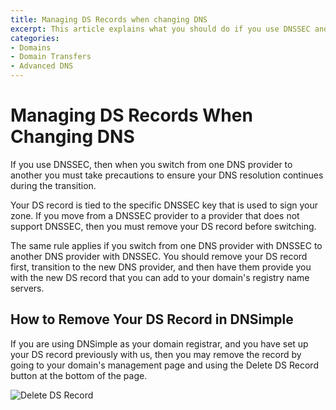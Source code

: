 ```yaml
---
title: Managing DS Records when changing DNS
excerpt: This article explains what you should do if you use DNSSEC and change DNS services
categories:
- Domains
- Domain Transfers
- Advanced DNS
---
```


# Managing DS Records When Changing DNS

If you use DNSSEC, then when you switch from one DNS provider to another you must take precautions to ensure your DNS resolution continues during the transition.

Your DS record is tied to the specific DNSSEC key that is used to sign your zone. If you move from a DNSSEC provider to a provider that does not support DNSSEC, then you must remove your DS record before switching.

The same rule applies if you switch from one DNS provider with DNSSEC to another DNS provider with DNSSEC. You should remove your DS record first, transition to the new DNS provider, and then have them provide you with the new DS record that you can add to your domain's registry name servers.

## How to Remove Your DS Record in DNSimple

If you are using DNSimple as your domain registrar, and you have set up your DS record previously with us, then you may remove the record by going to your domain's management page and using the Delete DS Record button at the bottom of the page.

![Delete DS Record](/files/dnsimple-ds-record.png)
